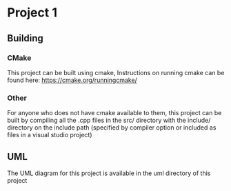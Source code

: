 # Project 1

## Building
### CMake
This project can be built using cmake, Instructions on running cmake can be found here: https://cmake.org/runningcmake/
### Other
For anyone who does not have cmake available to them, this project can be built by compiling all the .cpp files in the src/ directory with the include/ directory on the include path (specified by compiler option or included as files in a visual studio project)

## UML
The UML diagram for this project is available in the uml directory of this project
